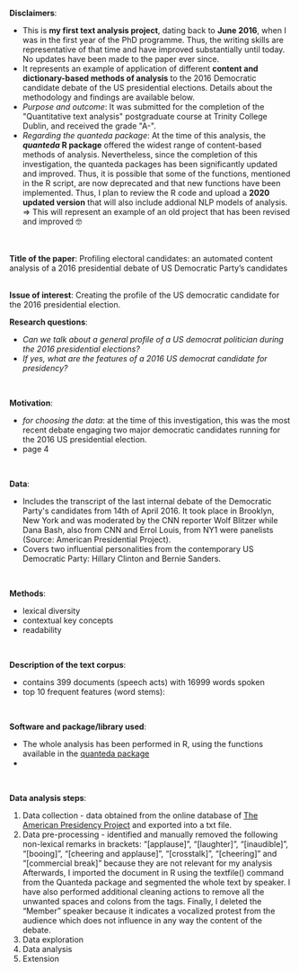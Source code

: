 <b>Disclaimers</b>:
* This is <b>my first text analysis project</b>, dating back to <b>June 2016</b>, when I was in the first year of the PhD programme. Thus, the writing skills are representative of that time and have improved substantially until today. No updates have been made to the paper ever since.
* It represents an example of application of different <b>content and dictionary-based methods of analysis</b> to the 2016 Democratic candidate debate of the US presidential elections. Details about the methodology and findings are available below. 
* <i>Purpose and outcome</i>: It was submitted for the completion of the "Quantitative text analysis" postgraduate course at Trinity College Dublin, and received the grade "A-".
* <i>Regarding the quanteda package</i>: At the time of this analysis, the <b><i>quanteda</i> R package</b> offered the widest range of content-based methods of analysis. Nevertheless, since the completion of this investigation, the quanteda packages has been significantly updated and improved. Thus, it is possible that some of the functions, mentioned in the R script, are now deprecated and that new functions have been implemented. Thus, I plan to review the R code and upload a <b>2020 updated version</b> that will also include addional NLP models of analysis. => This will represent an example of an old project that has been revised and improved :nerd_face:
<br>
<br>
<b>Title of the paper</b>: Profiling electoral candidates: an automated content analysis of a 2016 presidential debate of US Democratic Party’s candidates
<br>
<br>

<b>Issue of interest</b>: Creating the profile of the US democratic candidate for the 2016 presidential election.
<br>

<b>Research questions</b>:
* <i>Can we talk about a general profile of a US democrat politician during the 2016 presidential elections?</i>
* <i>If yes, what are the features of a 2016 US democrat candidate for presidency?</i>
<br>

<b>Motivation</b>:
* <i>for choosing the data</i>: at the time of this investigation, this was the most recent debate engaging two major democratic candidates running for the 2016 US presidential election.
* page 4
<br>

<b>Data</b>: 
* Includes the transcript of the last internal debate of the Democratic Party's candidates from 14th of April 2016. It took place in Brooklyn, New York and was moderated by the CNN reporter Wolf Blitzer while Dana Bash, also from CNN and Errol Louis, from NY1 were panelists (Source: American Presidential Project).
* Covers two influential personalities from the contemporary US Democratic Party: Hillary Clinton and Bernie Sanders.
<br>

<b>Methods</b>:
* lexical diversity 
* contextual key concepts
* readability
<br>

<b>Description of the text corpus</b>:
* contains 399 documents (speech acts) with 16999 words spoken
* top 10 frequent features (word stems):

<br>

<b>Software and package/library used</b>:
* The whole analysis has been performed in R, using the functions available in the [quanteda package](https://quanteda.io/)
*
<br>

<b>Data analysis steps</b>:
1. Data collection - data obtained from the online database of [The American Presidency Project](https://www.presidency.ucsb.edu/documents/democratic-candidates-debate-brooklyn-new-york) and exported into a txt file.
2. Data pre-processing - identified and manually removed the following non-lexical remarks in brackets: “[applause]”, “[laughter]”, “[inaudible]”, “[booing]”, “[cheering and applause]”, “[crosstalk]”, “[cheering]” and “[commercial break]” because they are not relevant for my analysis
Afterwards, I imported the document in R using the textfile() command from the Quanteda package and segmented the whole text by speaker. I have also performed additional cleaning actions to remove all the unwanted spaces and colons from the tags. Finally, I deleted the “Member” speaker because it indicates a vocalized protest from the audience which does not influence in any way the content of the debate.
3. Data exploration
4. Data analysis
5. Extension

<br>
